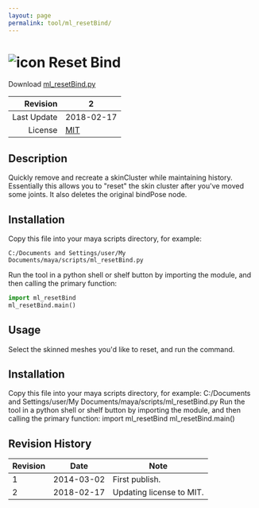 ```yaml
---
layout: page
permalink: tool/ml_resetBind/
---
```


# ![icon](https://raw.githubusercontent.com/morganloomis/ml_tools/master/icons//ml_resetBind.png) Reset Bind
Download [ml_resetBind.py](https://raw.githubusercontent.com/morganloomis/ml_tools/master/scripts/ml_resetBind.py)

| Revision | 2 |
|---:|---|
| Last Update | 2018-02-17 |
| License | [MIT](https://opensource.org/licenses/MIT) |

## Description

 Quickly remove and recreate a skinCluster while maintaining history. Essentially this allows you to "reset" the skin cluster after you've moved some joints. It also deletes the original bindPose node. 

## Installation

Copy this file into your maya scripts directory, for example:

`C:/Documents and Settings/user/My Documents/maya/scripts/ml_resetBind.py`

Run the tool in a python shell or shelf button by importing the module, 
and then calling the primary function:

```python
import ml_resetBind
ml_resetBind.main()
```

## Usage

 Select the skinned meshes you'd like to reset, and run the command. 

## Installation

 Copy this file into your maya scripts directory, for example: C:/Documents and Settings/user/My Documents/maya/scripts/ml_resetBind.py Run the tool in a python shell or shelf button by importing the module, and then calling the primary function: import ml_resetBind ml_resetBind.main() 

## Revision History

| Revision | Date | Note|
|---|---|---|
|1|2014-03-02|First publish.|
|2|2018-02-17|Updating license to MIT.|
